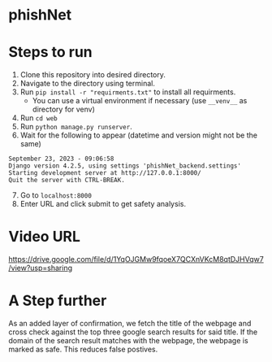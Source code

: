 # phishNet

# Steps to run
1. Clone this repository into desired directory.
2. Navigate to the directory using terminal.
3. Run `pip install -r "requirments.txt"` to install all requirments.
    - You can use a virtual environment if necessary (use `__venv__` as directory for venv)
4. Run `cd web`
5. Run `python manage.py runserver`.
6. Wait for the following to appear (datetime and version might not be the same)
```
September 23, 2023 - 09:06:58
Django version 4.2.5, using settings 'phishNet_backend.settings'
Starting development server at http://127.0.0.1:8000/
Quit the server with CTRL-BREAK.
```
7. Go to `localhost:8000`
8. Enter URL and click submit to get safety analysis.

# Video URL
https://drive.google.com/file/d/1YqOJGMw9fqoeX7QCXnVKcM8qtDJHVqw7/view?usp=sharing

# A Step further
As an added layer of confirmation, we fetch the title of the webpage and cross check against the top three google search results for said title. If the domain of the search result matches with the webpage, the webpage is marked as safe. This reduces false postives.

